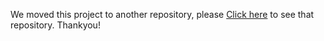  We moved this project to another repository, please [Click here](https://github.com/sarvdny/tech-news-trained-AI-chatbot.git) to see that repository. Thankyou!
